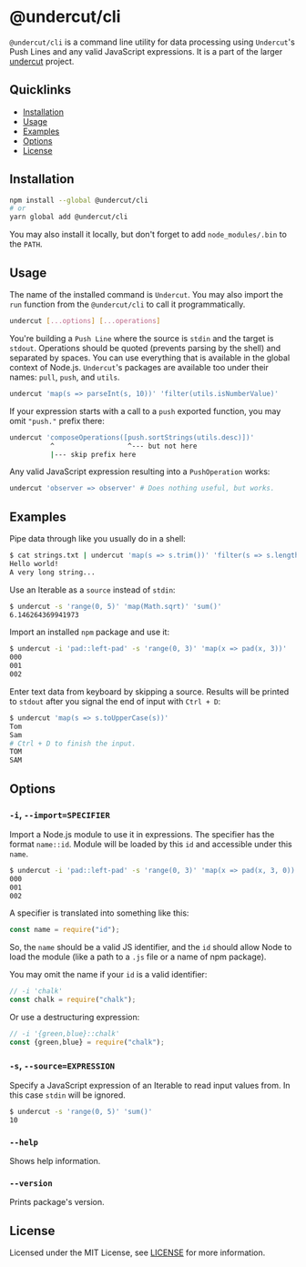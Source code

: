 # @undercut/cli

`@undercut/cli` is a command line utility for data processing using `Undercut`'s Push Lines and any valid JavaScript expressions. It is a part of the larger [undercut](https://github.com/the-spyke/undercut) project.

## Quicklinks

- [Installation](#installation)
- [Usage](#usage)
- [Examples](#examples)
- [Options](#options)
- [License](#license)

## Installation

```sh
npm install --global @undercut/cli
# or
yarn global add @undercut/cli
```

You may also install it locally, but don't forget to add `node_modules/.bin` to the `PATH`.

## Usage

The name of the installed command is `Undercut`. You may also import the `run` function from the `@undercut/cli` to call it programmatically.

```sh
undercut [...options] [...operations]
```

You're building a `Push Line` where the source is `stdin` and the target is `stdout`. Operations should be quoted (prevents parsing by the shell) and separated by spaces. You can use everything that is available in the global context of Node.js. `Undercut`'s packages are available too under their names: `pull`, `push`, and `utils`.

```sh
undercut 'map(s => parseInt(s, 10))' 'filter(utils.isNumberValue)'
```

If your expression starts with a call to a `push` exported function, you may omit `"push."` prefix there:

```sh
undercut 'composeOperations([push.sortStrings(utils.desc)])'
          ^                  ^--- but not here
          |--- skip prefix here
```

Any valid JavaScript expression resulting into a `PushOperation` works:

```sh
undercut 'observer => observer' # Does nothing useful, but works.
```

## Examples

Pipe data through like you usually do in a shell:

```sh
$ cat strings.txt | undercut 'map(s => s.trim())' 'filter(s => s.length > 10)'
Hello world!
A very long string...
```

Use an Iterable as a `source` instead of `stdin`:

```sh
$ undercut -s 'range(0, 5)' 'map(Math.sqrt)' 'sum()'
6.146264369941973
```

Import an installed `npm` package and use it:

```sh
$ undercut -i 'pad::left-pad' -s 'range(0, 3)' 'map(x => pad(x, 3))'
000
001
002
```

Enter text data from keyboard by skipping a source. Results will be printed to `stdout` after you signal the end of input with `Ctrl + D`:

```sh
$ undercut 'map(s => s.toUpperCase(s))'
Tom
Sam
# Ctrl + D to finish the input.
TOM
SAM
```

## Options

### `-i`, `--import=SPECIFIER`

Import a Node.js module to use it in expressions. The specifier has the format `name::id`. Module will be loaded by this `id` and accessible under this `name`.

```sh
$ undercut -i 'pad::left-pad' -s 'range(0, 3)' 'map(x => pad(x, 3, 0))'
000
001
002
```

A specifier is translated into something like this:

```js
const name = require("id");
```

So, the `name` should be a valid JS identifier, and the `id` should allow Node to load the module (like a path to a `.js` file or a name of npm package).

You may omit the name if your `id` is a valid identifier:

```js
// -i 'chalk'
const chalk = require("chalk");
```

Or use a destructuring expression:

```js
// -i '{green,blue}::chalk'
const {green,blue} = require("chalk");
```

### `-s`, `--source=EXPRESSION`

Specify a JavaScript expression of an Iterable to read input values from. In this case `stdin` will be ignored.

```sh
$ undercut -s 'range(0, 5)' 'sum()'
10
```

### `--help`

Shows help information.

### `--version`

Prints package's version.

## License

Licensed under the MIT License, see [LICENSE](LICENSE) for more information.
